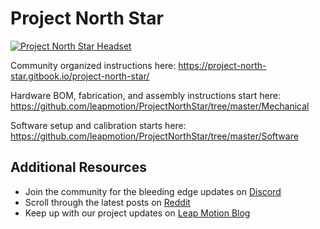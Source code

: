 # Project North Star

[![Project North Star Headset](http://blog.leapmotion.com/wp-content/uploads/2018/04/hero-unveil.png)](http://blog.leapmotion.com/northstar/)

Community organized instructions here: https://project-north-star.gitbook.io/project-north-star/

Hardware BOM, fabrication, and assembly instructions start here: https://github.com/leapmotion/ProjectNorthStar/tree/master/Mechanical

Software setup and calibration starts here: https://github.com/leapmotion/ProjectNorthStar/tree/master/Software

## Additional Resources

* Join the community for the bleeding edge updates on [Discord](https://discord.gg/NghjdX7)
* Scroll through the latest posts on [Reddit](https://www.reddit.com/r/ProjectNorthStar/)
* Keep up with our project updates on [Leap Motion Blog](http://blog.leapmotion.com/)
